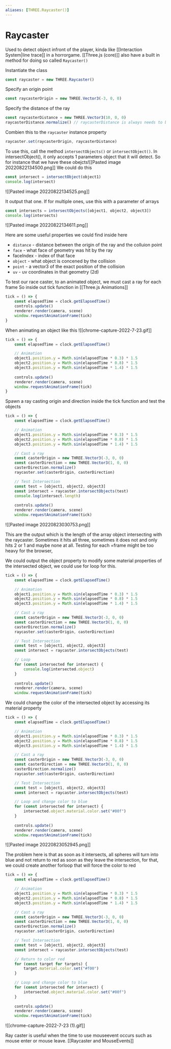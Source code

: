 ```yaml
---
aliases: [THREE.Raycaster()]
---
```

# Raycaster
Used to detect object infront of the player, kinda like [[Interaction System|line trace]] in a horrorgame. [[Three.js (core)]] also have a built in method for doing so called `Raycaster()`

Instantiate the class
```js
const raycaster = new THREE.Raycaster()
```

Specify an origin point
```js
const raycasterOrigin = new THREE.Vector3(-3, 0, 0)
```

Specify the distance of the ray
```js
const raycasterDistance = new THREE.Vector3(10, 0, 0)
raycasterDistance.normalize() // raycasterDistance is always needs to be normalized
```

Combien this to the `raycaster` instance property
```js
raycaster.set(raycasterOrigin, raycasterDistance)
```

To use this, call the method `intersectObjects()` or `intersectObject()`. In intersectObject(), it only accepts 1 parameters object that it will detect. So for instance that we have these obejcts![[Pasted image 20220822134500.png]]
We could do this
```js
const intersect = intersectObject(object1)
console.log(intersect)
```

![[Pasted image 20220822134525.png]]

It output that one.
If for multiple ones, use this with a parameter of arrays
```js
const intersects = intersectObjects([object1, object2, object3])
console.log(intersects)
```

![[Pasted image 20220822134611.png]]

Here are some useful properties we could find inside here
- `distance` - distance between the origin of the ray and the colluion point
- `face` - what face of geometry was hit by the ray
- faceIndex - index of that face
- `object` - what object is concened by the collision
- `point` - a vector3 of the exact position of the collision
- `uv` - uv coordinates in that geometry (2d)

To test our race caster, to an animated object, we must cast a ray for each frame 
So inside out tick function in [[Three.js Animations]]
```js
tick = () => {
	const elapsedTime = clock.getElapsedTime()
	controls.update()
	renderer.render(camera, scene)
	window.requestAnimationFrame(tick)
}
```

When animating an object like this
![[chrome-capture-2022-7-23.gif]]

```js
tick = () => {
	const elapsedTime = clock.getElapsedTime()

	// Animation
    object1.position.y = Math.sin(elapsedTime * 0.3) * 1.5
    object2.position.y = Math.sin(elapsedTime * 0.8) * 1.5
    object3.position.y = Math.sin(elapsedTime * 1.4) * 1.5
    
	controls.update()
	renderer.render(camera, scene)
	window.requestAnimationFrame(tick)
}
```

Spawn a ray casting origin and direction inside the tick function and test the objects
```js
tick = () => {
	const elapsedTime = clock.getElapsedTime()

	// Animation
    object1.position.y = Math.sin(elapsedTime * 0.3) * 1.5
    object2.position.y = Math.sin(elapsedTime * 0.8) * 1.5
    object3.position.y = Math.sin(elapsedTime * 1.4) * 1.5

	// Cast a ray
	const casterOrigin = new THREE.Vector3(-3, 0, 0)
	const casterDirection = new THREE.Vector3(1, 0, 0)
	casterDirection.normalize()
	raycaster.set(casterOrigin, casterDirection)

	// Test Intersection
	const test = [object1, object2, object3]
	const intersect = raycaster.intersectObjects(test)
	console.log(intersect.length)
    
	controls.update()
	renderer.render(camera, scene)
	window.requestAnimationFrame(tick)
```

![[Pasted image 20220823030753.png]]

This are the output which is the length of the array object intersecting with the raycaster. Sometimes it hits all three, sometimes it does not and only hits 2 or 1 and maybe none at all. Testing for each =frame might be too heavy for the browser, 

We could output the object property to modify some material properties of the intersected object, we could use for loop for this.

```js
tick = () => {
	const elapsedTime = clock.getElapsedTime()

	// Animation
    object1.position.y = Math.sin(elapsedTime * 0.3) * 1.5
    object2.position.y = Math.sin(elapsedTime * 0.8) * 1.5
    object3.position.y = Math.sin(elapsedTime * 1.4) * 1.5

	// Cast a ray
	const casterOrigin = new THREE.Vector3(-3, 0, 0)
	const casterDirection = new THREE.Vector3(1, 0, 0)
	casterDirection.normalize()
	raycaster.set(casterOrigin, casterDirection)

	// Test Intersection
	const test = [object1, object2, object3]
	const intersect = raycaster.intersectObjects(test)

	// Loop
	for (const intersected for intersect) {
		console.log(intersected.object)
	}
    
	controls.update()
	renderer.render(camera, scene)
	window.requestAnimationFrame(tick)
```

We could change the color of the intersected object by accessing its material property
```js
tick = () => {
	const elapsedTime = clock.getElapsedTime()

	// Animation
    object1.position.y = Math.sin(elapsedTime * 0.3) * 1.5
    object2.position.y = Math.sin(elapsedTime * 0.8) * 1.5
    object3.position.y = Math.sin(elapsedTime * 1.4) * 1.5

	// Cast a ray
	const casterOrigin = new THREE.Vector3(-3, 0, 0)
	const casterDirection = new THREE.Vector3(1, 0, 0)
	casterDirection.normalize()
	raycaster.set(casterOrigin, casterDirection)

	// Test Intersection
	const test = [object1, object2, object3]
	const intersect = raycaster.intersectObjects(test)

	// Loop and change color to blue
	for (const intersected for intersect) {
		intersected.object.material.color.set("#00f")
	}
    
	controls.update()
	renderer.render(camera, scene)
	window.requestAnimationFrame(tick)
```

![[Pasted image 20220823052945.png]]

The problem here is that as soon as it intersects, all spheres will turn into blue and not return to red as soon as they leave the intersection, for that, we could create another forloop that will force the color to red
```js
tick = () => {
	const elapsedTime = clock.getElapsedTime()

	// Animation
    object1.position.y = Math.sin(elapsedTime * 0.3) * 1.5
    object2.position.y = Math.sin(elapsedTime * 0.8) * 1.5
    object3.position.y = Math.sin(elapsedTime * 1.4) * 1.5

	// Cast a ray
	const casterOrigin = new THREE.Vector3(-3, 0, 0)
	const casterDirection = new THREE.Vector3(1, 0, 0)
	casterDirection.normalize()
	raycaster.set(casterOrigin, casterDirection)

	// Test Intersection
	const test = [object1, object2, object3]
	const intersect = raycaster.intersectObjects(test)

	// Return to color red
	for (const target for targets) {
		target.material.color.set("#f00")
	}

	// Loop and change color to blue
	for (const intersected for intersect) {
		intersected.object.material.color.set("#00f")
	}
    
	controls.update()
	renderer.render(camera, scene)
	window.requestAnimationFrame(tick)
```

![[chrome-capture-2022-7-23 (1).gif]]


Ray caster is useful when the time to use mouseevent occurs such as mouse enter or mouse leave. [[Raycaster and MouseEvents]]
